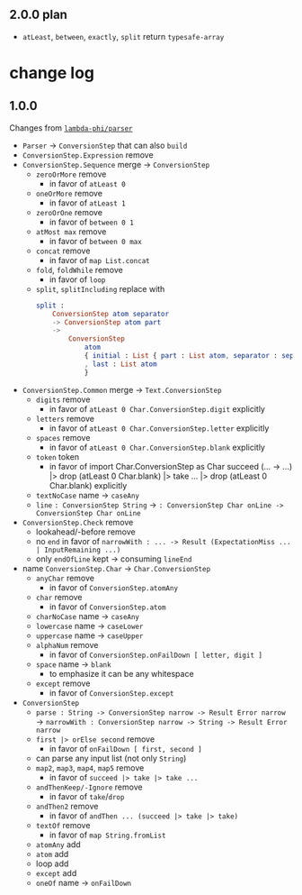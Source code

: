 ## 2.0.0 plan

  - `atLeast`, `between`, `exactly`, `split` return `typesafe-array`

# change log

## 1.0.0

Changes from [`lambda-phi/parser`](https://dark.elm.dmy.fr/packages/lambda-phi/parser/latest/)

  - `Parser` → `ConversionStep` that can also `build`
  - `ConversionStep.Expression` remove
  - `ConversionStep.Sequence` merge → `ConversionStep`
      - `zeroOrMore` remove
          - in favor of `atLeast 0`
      - `oneOrMore` remove
          - in favor of `atLeast 1`
      - `zeroOrOne` remove
          - in favor of `between 0 1`
      - `atMost max` remove
          - in favor of `between 0 max`
      - `concat` remove
          - in favor of `map List.concat`
      - `fold`, `foldWhile` remove
          - in favor of `loop`
      - `split`, `splitIncluding`
        replace with
        ```elm
        split :
            ConversionStep atom separator
            -> ConversionStep atom part
            ->
                ConversionStep
                    atom
                    { initial : List { part : List atom, separator : separator }
                    , last : List atom
                    }
        ```
  - `ConversionStep.Common` merge → `Text.ConversionStep`
      - `digits` remove
          - in favor of `atLeast 0 Char.ConversionStep.digit` explicitly
      - `letters` remove
          - in favor of `atLeast 0 Char.ConversionStep.letter` explicitly
      - `spaces` remove
          - in favor of `atLeast 0 Char.ConversionStep.blank` explicitly
      - `token` token
          - in favor of
                import Char.ConversionStep as Char
                succeed (\... -> ...)
                    |> drop (atLeast 0 Char.blank)
                    |> take ...
                    |> drop (atLeast 0 Char.blank)
            explicitly
      - `textNoCase` name → `caseAny`
      - `line`
        `: ConversionStep String`
        →
        `: ConversionStep Char onLine -> ConversionStep Char onLine`
  - `ConversionStep.Check` remove
      - lookahead/-before remove
      - no `end` in favor of `narrowWith : ... -> Result (ExpectationMiss ... | InputRemaining ...)`
      - only `endOfLine` kept → consuming `lineEnd`
  - name `ConversionStep.Char` → `Char.ConversionStep`
      - `anyChar` remove
          - in favor of `ConversionStep.atomAny`
      - `char` remove
          - in favor of `ConversionStep.atom`
      - `charNoCase` name → `caseAny`
      - `lowercase` name → `caseLower`
      - `uppercase` name → `caseUpper`
      - `alphaNum` remove
          - in favor of `ConversionStep.onFailDown [ letter, digit ]`
      - `space` name → `blank`
          - to emphasize it can be any whitespace
      - `except` remove
          - in favor of `ConversionStep.except`
  - `ConversionStep`
      - `parse : String -> ConversionStep narrow -> Result Error narrow`
        →
        `narrowWith : ConversionStep narrow -> String -> Result Error narrow`
      - `first |> orElse second` remove
          - in favor of `onFailDown [ first, second ]`
      - can parse any input list (not only `String`)
      - `map2`, `map3`, `map4`, `map5` remove
          - in favor of `succeed |> take |> take ...`
      - `andThenKeep/-Ignore` remove
          - in favor of `take`/`drop`
      - `andThen2` remove
          - in favor of `andThen ... (succeed |> take |> take)`
      - `textOf` remove
          - in favor of `map String.fromList`
      - `atomAny` add
      - `atom` add
      - loop add
      - `except` add
      - `oneOf` name → `onFailDown`
